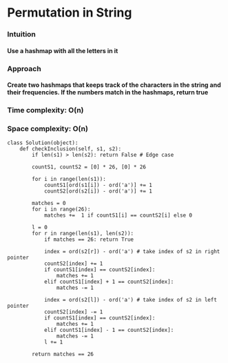 # Permutation in String


### Intuition
#### Use a hashmap with all the letters in it

### Approach
#### Create two hashmaps that keeps track of the characters in the string and their frequencies. If the numbers match in the hashmaps, return true


### Time complexity: O(n)

### Space complexity: O(n)

```
class Solution(object):
    def checkInclusion(self, s1, s2):
        if len(s1) > len(s2): return False # Edge case

        countS1, countS2 = [0] * 26, [0] * 26

        for i in range(len(s1)):
            countS1[ord(s1[i]) - ord('a')] += 1
            countS2[ord(s2[i]) - ord('a')] += 1

        matches = 0
        for i in range(26):
            matches +=  1 if countS1[i] == countS2[i] else 0

        l = 0
        for r in range(len(s1), len(s2)):
            if matches == 26: return True

            index = ord(s2[r]) - ord('a') # take index of s2 in right pointer
            countS2[index] += 1
            if countS1[index] == countS2[index]:
                matches += 1
            elif countS1[index] + 1 == countS2[index]:
                matches -= 1
            
            index = ord(s2[l]) - ord('a') # take index of s2 in left pointer
            countS2[index] -= 1
            if countS1[index] == countS2[index]:
                matches += 1
            elif countS1[index] - 1 == countS2[index]:
                matches -= 1
            l += 1
        
        return matches == 26
```